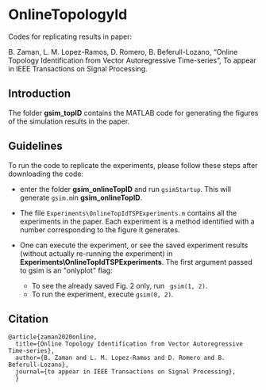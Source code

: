 # OnlineTopologyId
Codes for replicating results in paper:

B. Zaman, L. M. Lopez-Ramos, D. Romero, B. Beferull-Lozano, “Online Topology Identification from Vector Autoregressive Time-series”, To appear in IEEE Transactions on Signal Processing. 

## Introduction
The folder **gsim_topID** contains the MATLAB code for generating the figures of the simulation results in the paper.


## Guidelines
To run the code to replicate the experiments, please follow these steps after downloading the code:
* enter the folder **gsim_onlineTopID** and run ```gsimStartup```. This will generate ```gsim.m```in **gsim_onlineTopID**.
* The file ```Experiments\OnlineTopIdTSPExperiments.m``` contains all the experiments in the paper. Each experiment is a method identified with a number corresponding to the figure it generates.

* One can execute the experiment, or see the saved experiment results (without actually re-running the experiment) in **Experiments\OnlineTopIdTSPExperiments**. The first argument passed to gsim is an "onlyplot" flag:
  * To see the already saved Fig. 2 only, run ``` gsim(1, 2)```. 
  * To run the experiment, execute ```gsim(0, 2)```.

## Citation
```
@article{zaman2020online,
  title={Online Topology Identification from Vector Autoregressive Time-series},
  author={B. Zaman and L. M. Lopez-Ramos and D. Romero and B. Beferull-Lozano},
  journal={to appear in IEEE Transactions on Signal Processing},
  }
